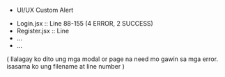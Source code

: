 *   UI/UX Custom Alert

-   Login.jsx           ::           Line 88-155 (4 ERROR, 2 SUCCESS)
-   Register.jsx        ::           Line 
-   ...
-   ...


( Ilalagay ko dito ung mga modal or page na need mo gawin sa mga error. isasama ko ung filename at line number )
